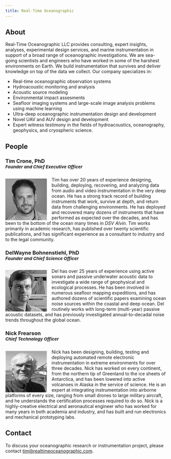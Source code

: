 ```yaml
---
title: Real-Time Oceanographic
---
```

## About

<img src="/assets/img/brandmark.png" alt="RTO" align="left" style="display:none">

Real-Time Oceanographic LLC provides consulting, expert insights, analyses, experimental design services, and marine instrumentation in support of a broad range of oceanographic investigations. We are sea-going scientists and engineers who have worked in some of the harshest environments on Earth. We build instrumentation that survives and deliver knowledge on top of the data we collect. Our company specializes in:

  - Real-time oceanographic observation systems
  - Hydroacoustic monitoring and analysis
  - Acoustic source modeling
  - Environmental impact assesments
  - Seafloor imaging systems and large-scale image analysis problems using machine learning
  - Ultra-deep oceanographic instrumentation design and development
  - Novel UAV and AUV design and development
  - Expert witness testimony in the fields of hydroacoustics, oceanography, geophysics, and cryospheric science.


## People

### Tim Crone, PhD<br><sup>*Founder and Chief Executive Officer*</sup>

<img src="/assets/img/tim.jpg" alt="Tim Crone" align="left" style="margin: 5px 15px 0px 0px" width="130">Tim has over 20 years of experience designing, building, deploying, recovering, and analyzing data from audio and video instrumentation in the very deep ocean. He has a strong track record of building instruments that work, survive at depth, and return data from challenging environments. He has deployed and recovered many dozens of instruments that have performed as expected over the decades, and has been to the bottom of the ocean many times in *DSV Alvin*. Tim works primarily in academic research, has published over twenty scientific publications, and has significant experience as a consultant to industry and to the legal community.

### DelWayne Bohnenstiehl, PhD<br><sup>*Founder and Chief Science Officer*</sup>

<img src="/assets/img/del.jpg" alt="DelWayne Bohnenstiehl" align="left" style="margin: 5px 15px 0px 0px" width="130">Del has over 25 years of experience using active sonars and passive underwater acoustic data to investigate a wide range of geophysical and ecological processes. He has been involved in numerous seafloor mapping expeditions, and has authored dozens of scientific papers examining ocean noise sources within the coastal and deep ocean. Del routinely works with long-term (multi-year) passive acoustic datasets, and has previously investigated annual-to-decadal noise trends throughout the global ocean.

### Nick Frearson<br><sup>*Chief Technology Officer*</sup>

<img src="/assets/img/nick.jpg" alt="Nick Frearson" align="left" style="margin: 5px 15px 0px 0px" width="130">Nick has been designing, building, testing and deploying automated remote electronic instrumentation in extreme environments for over three decades. Nick has worked on every continent, from the northern tip of Greenland to the ice sheets of Antarctica, and has been lowered into active volcanoes in Alaska in the service of science. He is an expert at integrating instrumentation into airborne platforms of every size, ranging from small drones to large military aircraft, and he understands the certification processes required to do so. Nick is a highly-creative electrical and aeronautical engineer who has worked for many years in both academia and industry, and has built and run electronics and mechanical prototyping labs.

## Contact

To discuss your oceanographic research or instrumentation project, please contact tim@realtimeoceanographic.com.
